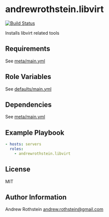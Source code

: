 andrewrothstein.libvirt
=======================
[![Build Status](https://travis-ci.org/andrewrothstein/ansible-libvirt.svg?branch=master)](https://travis-ci.org/andrewrothstein/ansible-libvirt)

Installs libvirt related tools

Requirements
------------

See [meta/main.yml](meta/main.yml)

Role Variables
--------------

See [defaults/main.yml](defaults/main.yml)

Dependencies
------------

See [meta/main.yml](meta/main.yml)

Example Playbook
----------------

```yml
- hosts: servers
  roles:
    - andrewrothstein.libvirt
```

License
-------

MIT

Author Information
------------------

Andrew Rothstein <andrew.rothstein@gmail.com>
